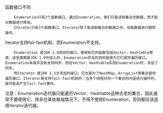 函数接口不同

        Enumeration只有2个函数接口。通过Enumeration，我们只能读取集合的数据，而不能对数据进行修改。
        Iterator只有3个函数接口。Iterator除了能读取集合的数据之外，也能数据进行删除操作。

Iterator支持fail-fast机制，而Enumeration不支持。

        Enumeration 是JDK 1.0添加的接口。使用到它的函数包括Vector、Hashtable等类，这些类都是JDK 1.0中加入的，Enumeration存在的目的就是为它们提供遍历接口。Enumeration本身并没有支持同步，而在Vector、Hashtable实现Enumeration时，添加了同步。
        而Iterator 是JDK 1.2才添加的接口，它也是为了HashMap、ArrayList等集合提供遍历接口。Iterator是支持fail-fast机制的：当多个线程对同一个集合的内容进行操作时，就可能会产生fail-fast事件。

注意：Enumeration迭代器只能遍历Vector、Hashtable这种古老的集合，因此通常不要使用它，除非在某些极端情况下，不得不使用Enumeration，否则都应该选择Iterator迭代器。